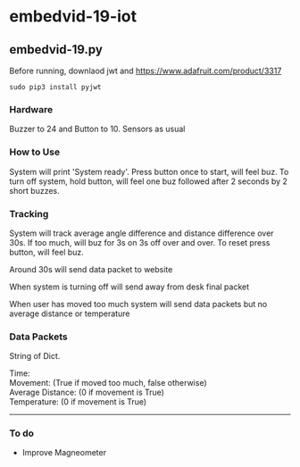 # embedvid-19-iot

## embedvid-19.py ##

Before running, downlaod jwt and https://www.adafruit.com/product/3317
```
sudo pip3 install pyjwt
```
### Hardware ###

Buzzer to 24 and Button to 10. Sensors as usual

### How to Use ###

System will print 'System ready'. Press button once to start, will feel buz. 
To turn off system, hold button, will feel one buz followed after 2 seconds by 2 short buzzes.

### Tracking ###

System will track average angle difference and distance difference over 30s. If too much, will buz for 3s on 3s off over and over.
To reset press button, will feel buz.

Around 30s will send data packet to website

When system is turning off will send away from desk final packet

When user has moved too much system will send data packets but no average distance or temperature


### Data Packets ###

String of Dict. 

Time:<br/>
Movement: (True if moved too much, false otherwise)<br/>
Average Distance: (0 if movement is True)<br/>
Temperature: (0 if movement is True)<br/>

---

### To do ###

- Improve Magneometer

